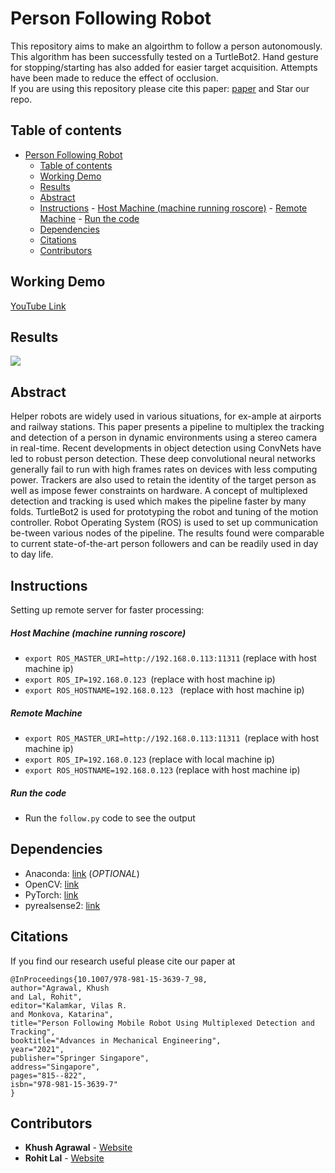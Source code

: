 # Person Following Robot

This repository aims to make an algoirthm to follow a person autonomously. This algorithm has been successfully tested on a TurtleBot2. Hand gesture for stopping/starting has also added for easier target acquisition. Attempts have been made to reduce the effect of occlusion.
<br>If you are using this repository please cite this paper: [paper](https://link.springer.com/chapter/10.1007/978-981-15-3639-7_98) and Star our repo.

## Table of contents
- [Person Following Robot](#person-following-robot)
  - [Table of contents](#table-of-contents)
  - [Working Demo](#working-demo)
  - [Results](#results)
  - [Abstract](#abstract)
  - [Instructions](#instructions)
        - [Host Machine (machine running roscore)](#host-machine-machine-running-roscore)
        - [Remote Machine](#remote-machine)
        - [Run the code](#run-the-code)
  - [Dependencies](#dependencies)
  - [Citations](#citations)
  - [Contributors](#contributors)

## Working Demo
[YouTube Link](https://youtu.be/XnrbU1050ls)

## Results
![](result.gif)

## Abstract
Helper robots are widely used in various situations, for ex-ample at airports and railway stations. This paper presents a pipeline to multiplex the tracking and detection of a person in dynamic environments using a stereo camera in real-time. Recent developments in object detection using ConvNets have led to robust person detection. These deep convolutional neural networks generally fail to run with high frames rates on devices with less computing power. Trackers are also used to retain the identity of the target person as well as impose fewer constraints on hardware. A concept of multiplexed detection and tracking is used which makes the pipeline faster by many folds. TurtleBot2 is used for prototyping the robot and tuning of the motion controller. Robot Operating System (ROS) is used to set up communication be-tween various nodes of the pipeline. The results found were comparable to current state-of-the-art person followers and can be readily used in day to day life.

## Instructions

Setting up remote server for faster processing:

##### Host Machine (machine running roscore)
- ```export ROS_MASTER_URI=http://192.168.0.113:11311``` (replace with host machine ip)
- ```export ROS_IP=192.168.0.123 ```(replace with host machine ip)
- ```export ROS_HOSTNAME=192.168.0.123 ``` (replace with host machine ip)

##### Remote Machine
- ```export ROS_MASTER_URI=http://192.168.0.113:11311 ```(replace with host machine ip)
- ```export ROS_IP=192.168.0.123``` (replace with local machine ip)
- ```export ROS_HOSTNAME=192.168.0.123``` (replace with host machine ip)

##### Run the code
- Run the `follow.py` code to see the output

## Dependencies
- Anaconda: [link](https://docs.anaconda.com/anaconda/install/linux/) (*OPTIONAL*)
- OpenCV: [link](https://docs.opencv.org/trunk/d7/d9f/tutorial_linux_install.html)
- PyTorch: [link](https://pytorch.org/)
- pyrealsense2: [link](https://pypi.org/project/pyrealsense2/)

## Citations

If you find our research useful please cite our paper at

```
@InProceedings{10.1007/978-981-15-3639-7_98,
author="Agrawal, Khush
and Lal, Rohit",
editor="Kalamkar, Vilas R.
and Monkova, Katarina",
title="Person Following Mobile Robot Using Multiplexed Detection and Tracking",
booktitle="Advances in Mechanical Engineering",
year="2021",
publisher="Springer Singapore",
address="Singapore",
pages="815--822",
isbn="978-981-15-3639-7"
}
```

## Contributors
- **Khush Agrawal** - [Website](https://khush3.github.io/)
- **Rohit Lal** - [Website](http://take2rohit.github.io/)


